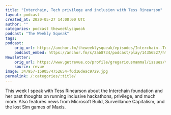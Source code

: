 ```yaml
---
title: "Interchain, Tech privilege and inclusion with Tess Rinearson"
layout: podcast
created_at: 2020-05-27 14:00:00 UTC
author: ""
categories: podcast theweeklysqueak
podcast: "The Weekly Squeak"
tags: 
podcast:
    orig_url: https://anchor.fm/theweeklysqueak/episodes/Interchain--Tech-privilege-and-inclusion-with-Tess-Rinearson-eekkjf
    podcast_embed: https://anchor.fm/s/2ab8734/podcast/play/14356527/https%3A%2F%2Fd3ctxlq1ktw2nl.cloudfront.net%2Fproduction%2F2020-4-27%2F77078787-44100-2-21cd27f6f48a7.mp3
Newsletter:
    orig_url: https://www.getrevue.co/profile/gregariousmammal/issues/the-weekly-squeak-interchain-tech-privilege-and-inclusion-with-tess-rinearson-250740?utm_campaign=Issue&utm_content=view_in_browser&utm_medium=email&utm_source=The+Weekly+Squeak
    source: revue    
image: 347957-1590574752654-f6d16deac9729.jpg
permalink: /:categories/:title/
---
```

This week I speak with Tess Rinearson about the Interchain foundation and her past thoughts on running inclusive hackathons, privilege, and much more. Also features news from Microsoft Build, Surveillance Capitalism, and the lost Sim games of Maxis.